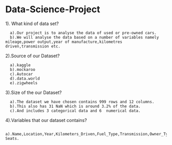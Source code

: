 # Data-Science-Project
1). What kind of data set?

      a).Our project is to analyse the data of used or pre-owned cars.
      b).We will analyse the data based on a number of variables namely mileage,power output,year of manufacture,kilometres driven,transmission etc.

  2).Source of our Dataset?

      a).kaggle 
      b).mockaroo
      c).Autocar
      d).data.world
      e).zigwheels

  3).Size of the our Dataset?

      a).The dataset we have chosen contains 999 rows and 12 columns.
      b).This also has 31 NaN which is around 3.2% of the data. 
      c).And includes 3 categorical data and 6  numerical data.

  4).Variables that our dataset contains?

      a).Name,Location,Year,Kilometers_Driven,Fuel_Type,Transmission,Owner_Type,Mileage,Engine,Power	Seats.
